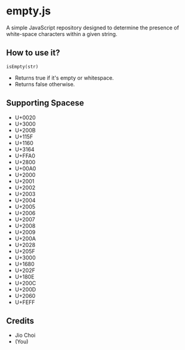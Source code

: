 # empty.js
A simple JavaScript repository designed to determine the presence of white-space characters within a given string.

## How to use it?
`isEmpty(str)`
- Returns true if it's empty or whitespace.
- Returns false otherwise.

## Supporting Spacese
- U+0020
- U+3000
- U+200B
- U+115F
- U+1160
- U+3164
- U+FFA0
- U+2800
- U+00A0
- U+2000
- U+2001
- U+2002
- U+2003
- U+2004
- U+2005
- U+2006
- U+2007
- U+2008
- U+2009
- U+200A
- U+2028
- U+205F
- U+3000
- U+1680
- U+202F
- U+180E
- U+200C
- U+200D
- U+2060
- U+FEFF

## Credits
- Jio Choi
- (You)
